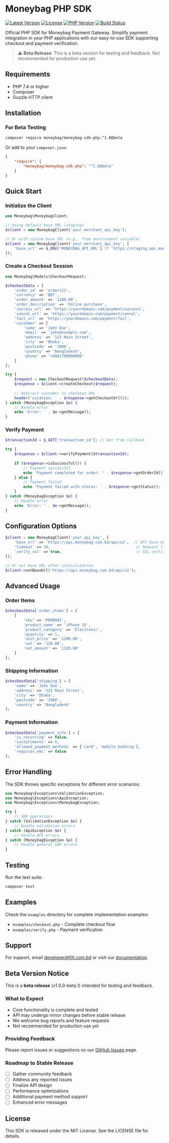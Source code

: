 # Moneybag PHP SDK

[![Latest Version](https://img.shields.io/badge/version-v1.0.0--beta.1-orange)](https://github.com/moneybag/moneybag-sdk-php)
[![License](https://img.shields.io/badge/license-MIT-green)](LICENSE)
[![PHP Version](https://img.shields.io/badge/php-%3E%3D7.4-8892BF)](https://php.net)
[![Build Status](https://img.shields.io/badge/build-passing-brightgreen)](https://github.com/moneybag/moneybag-sdk-php)

Official PHP SDK for Moneybag Payment Gateway. Simplify payment integration in your PHP applications with our easy-to-use SDK supporting checkout and payment verification.

> ⚠️ **Beta Release**: This is a beta version for testing and feedback. Not recommended for production use yet.

## Requirements

- PHP 7.4 or higher
- Composer
- Guzzle HTTP client

## Installation

### For Beta Testing

```bash
composer require moneybag/moneybag-sdk-php:^1.0@beta
```

Or add to your `composer.json`:

```json
{
    "require": {
        "moneybag/moneybag-sdk-php": "^1.0@beta"
    }
}
```

## Quick Start

### Initialize the Client

```php
use Moneybag\MoneybagClient;

// Using default base URL (staging)
$client = new MoneybagClient('your_merchant_api_key');

// Or with custom base URL (e.g., from environment variable)
$client = new MoneybagClient('your_merchant_api_key', [
    'base_url' => $_ENV['MONEYBAG_API_URL'] ?? 'https://staging.api.moneybag.com.bd/api/v2'
]);
```

### Create a Checkout Session

```php
use Moneybag\Models\CheckoutRequest;

$checkoutData = [
    'order_id' => 'order123',
    'currency' => 'BDT',
    'order_amount' => '1280.00',
    'order_description' => 'Online purchase',
    'success_url' => 'https://yourdomain.com/payment/success',
    'cancel_url' => 'https://yourdomain.com/payment/cancel',
    'fail_url' => 'https://yourdomain.com/payment/fail',
    'customer' => [
        'name' => 'John Doe',
        'email' => 'john@example.com',
        'address' => '123 Main Street',
        'city' => 'Dhaka',
        'postcode' => '1000',
        'country' => 'Bangladesh',
        'phone' => '+8801700000000'
    ]
];

try {
    $request = new CheckoutRequest($checkoutData);
    $response = $client->createCheckout($request);
    
    // Redirect customer to checkout URL
    header('Location: ' . $response->getCheckoutUrl());
} catch (MoneybagException $e) {
    // Handle error
    echo 'Error: ' . $e->getMessage();
}
```

### Verify Payment

```php
$transactionId = $_GET['transaction_id']; // Get from callback

try {
    $response = $client->verifyPayment($transactionId);
    
    if ($response->isSuccessful()) {
        // Payment successful
        echo 'Payment completed for order: ' . $response->getOrderId();
    } else {
        // Payment failed
        echo 'Payment failed with status: ' . $response->getStatus();
    }
} catch (MoneybagException $e) {
    // Handle error
    echo 'Error: ' . $e->getMessage();
}
```

## Configuration Options

```php
$client = new MoneybagClient('your_api_key', [
    'base_url' => 'https://api.moneybag.com.bd/api/v2',  // API base URL
    'timeout' => 30,                                      // Request timeout in seconds
    'verify_ssl' => true,                                 // SSL certificate verification
]);

// Or set base URL after initialization
$client->setBaseUrl('https://api.moneybag.com.bd/api/v2');
```

## Advanced Usage

### Order Items

```php
$checkoutData['order_items'] = [
    [
        'sku' => 'PROD001',
        'product_name' => 'iPhone 15',
        'product_category' => 'Electronic',
        'quantity' => 1,
        'unit_price' => '1200.00',
        'vat' => '120.00',
        'net_amount' => '1320.00'
    ]
];
```

### Shipping Information

```php
$checkoutData['shipping'] = [
    'name' => 'John Doe',
    'address' => '123 Main Street',
    'city' => 'Dhaka',
    'postcode' => '1000',
    'country' => 'Bangladesh'
];
```

### Payment Information

```php
$checkoutData['payment_info'] = [
    'is_recurring' => false,
    'installments' => 0,
    'allowed_payment_methods' => ['card', 'mobile_banking'],
    'requires_emi' => false
];
```

## Error Handling

The SDK throws specific exceptions for different error scenarios:

```php
use Moneybag\Exceptions\ValidationException;
use Moneybag\Exceptions\ApiException;
use Moneybag\Exceptions\MoneybagException;

try {
    // SDK operations
} catch (ValidationException $e) {
    // Handle validation errors
} catch (ApiException $e) {
    // Handle API errors
} catch (MoneybagException $e) {
    // Handle general SDK errors
}
```

## Testing

Run the test suite:

```bash
composer test
```

## Examples

Check the `examples` directory for complete implementation examples:

- `examples/checkout.php` - Complete checkout flow
- `examples/verify.php` - Payment verification

## Support

For support, email developer@fitl.com.bd or visit our [documentation](https://docs.moneybag.com.bd).

## Beta Version Notice

This is a **beta release** (v1.0.0-beta.1) intended for testing and feedback. 

### What to Expect
- Core functionality is complete and tested
- API may undergo minor changes before stable release
- We welcome bug reports and feature requests
- Not recommended for production use yet

### Providing Feedback
Please report issues or suggestions on our [GitHub Issues](https://github.com/moneybag/moneybag-sdk-php/issues) page.

### Roadmap to Stable Release
- [ ] Gather community feedback
- [ ] Address any reported issues
- [ ] Finalize API design
- [ ] Performance optimizations
- [ ] Additional payment method support
- [ ] Enhanced error messages

## License

This SDK is released under the MIT License. See the LICENSE file for details.
